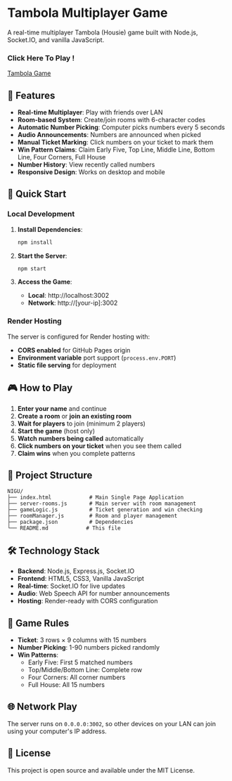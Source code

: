# Tambola Multiplayer Game

A real-time multiplayer Tambola (Housie) game built with Node.js, Socket.IO, and vanilla JavaScript.

### Click Here To Play ! ###
[Tambola Game](https://nigu-tambola.onrender.com/)

## 🎯 Features

- **Real-time Multiplayer**: Play with friends over LAN
- **Room-based System**: Create/join rooms with 6-character codes
- **Automatic Number Picking**: Computer picks numbers every 5 seconds
- **Audio Announcements**: Numbers are announced when picked
- **Manual Ticket Marking**: Click numbers on your ticket to mark them
- **Win Pattern Claims**: Claim Early Five, Top Line, Middle Line, Bottom Line, Four Corners, Full House
- **Number History**: View recently called numbers
- **Responsive Design**: Works on desktop and mobile

## 🚀 Quick Start

### Local Development
1. **Install Dependencies**:
   ```bash
   npm install
   ```

2. **Start the Server**:
   ```bash
   npm start
   ```

3. **Access the Game**:
   - **Local**: http://localhost:3002
   - **Network**: http://[your-ip]:3002

### Render Hosting
The server is configured for Render hosting with:
- **CORS enabled** for GitHub Pages origin
- **Environment variable** port support (`process.env.PORT`)
- **Static file serving** for deployment

## 🎮 How to Play

1. **Enter your name** and continue
2. **Create a room** or **join an existing room**
3. **Wait for players** to join (minimum 2 players)
4. **Start the game** (host only)
5. **Watch numbers being called** automatically
6. **Click numbers on your ticket** when you see them called
7. **Claim wins** when you complete patterns

## 📁 Project Structure

```
NIGU/
├── index.html            # Main Single Page Application
├── server-rooms.js       # Main server with room management
├── gameLogic.js          # Ticket generation and win checking
├── roomManager.js        # Room and player management
├── package.json          # Dependencies
└── README.md            # This file
```

## 🛠️ Technology Stack

- **Backend**: Node.js, Express.js, Socket.IO
- **Frontend**: HTML5, CSS3, Vanilla JavaScript
- **Real-time**: Socket.IO for live updates
- **Audio**: Web Speech API for number announcements
- **Hosting**: Render-ready with CORS configuration

## 🎲 Game Rules

- **Ticket**: 3 rows × 9 columns with 15 numbers
- **Number Picking**: 1-90 numbers picked randomly
- **Win Patterns**:
  - Early Five: First 5 matched numbers
  - Top/Middle/Bottom Line: Complete row
  - Four Corners: All corner numbers
  - Full House: All 15 numbers

## 🌐 Network Play

The server runs on `0.0.0.0:3002`, so other devices on your LAN can join using your computer's IP address.

## 📝 License

This project is open source and available under the MIT License.
